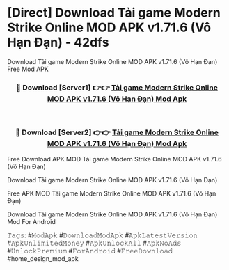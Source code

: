 # [Direct] Download Tải game Modern Strike Online MOD APK v1.71.6 (Vô Hạn Đạn) - 42dfs
Download Tải game Modern Strike Online MOD APK v1.71.6 (Vô Hạn Đạn) Free Mod APK

<div align="center">
<h3>🔴 Download [Server1] 👉👉 <a href="https://apk-comot.site?title=Tải_game_Modern_Strike_Online_MOD_APK_v1.71.6_(Vô_Hạn_Đạn)">Tải game Modern Strike Online MOD APK v1.71.6 (Vô Hạn Đạn) Mod Apk</a></h3><br>

<h3>🔴 Download [Server2] 👉👉 <a href="https://apk-comot.site?title=Tải_game_Modern_Strike_Online_MOD_APK_v1.71.6_(Vô_Hạn_Đạn)">Tải game Modern Strike Online MOD APK v1.71.6 (Vô Hạn Đạn) Mod Apk</a></h3>
</div>


Free Download APK MOD Tải game Modern Strike Online MOD APK v1.71.6 (Vô Hạn Đạn)

Download Tải game Modern Strike Online MOD APK v1.71.6 (Vô Hạn Đạn) 

Free APK MOD Tải game Modern Strike Online MOD APK v1.71.6 (Vô Hạn Đạn) 

Download Tải game Modern Strike Online MOD APK v1.71.6 (Vô Hạn Đạn) Mod For Android

𝚃𝚊𝚐𝚜: #𝙼𝚘𝚍𝙰𝚙𝚔 #𝙳𝚘𝚠𝚗𝚕𝚘𝚊𝚍𝙼𝚘𝚍𝙰𝚙𝚔 #𝙰𝚙𝚔𝙻𝚊𝚝𝚎𝚜𝚝𝚅𝚎𝚛𝚜𝚒𝚘𝚗 #𝙰𝚙𝚔𝚄𝚗𝚕𝚒𝚖𝚒𝚝𝚎𝚍𝙼𝚘𝚗𝚎𝚢 #𝙰𝚙𝚔𝚄𝚗𝚕𝚘𝚌𝚔𝙰𝚕𝚕 #𝙰𝚙𝚔𝙽𝚘𝙰𝚍𝚜 #𝚄𝚗𝚕𝚘𝚌𝚔𝙿𝚛𝚎𝚖𝚒𝚞𝚖 #𝙵𝚘𝚛𝙰𝚗𝚍𝚛𝚘𝚒𝚍 #𝙵𝚛𝚎𝚎𝙳𝚘𝚠𝚗𝚕𝚘𝚊𝚍 #home_design_mod_apk
